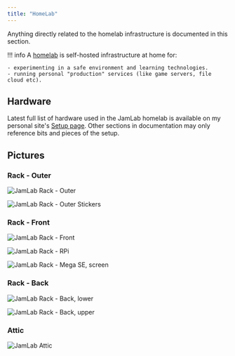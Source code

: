 ```yaml
---
title: "HomeLab"
---
```


Anything directly related to the homelab infrastructure is documented in this section.

!!! info
    A [homelab](https://old.reddit.com/r/homelab/) is self-hosted infrastructure at home for:

    - experimenting in a safe environment and learning technologies.
    - running personal "production" services (like game servers, file cloud etc).

## Hardware

Latest full list of hardware used in the JamLab homelab is available on my personal site's [Setup page]([content/homelab/hardware.md](https://jamfox.dev/setup)). Other sections in documentation may only reference bits and pieces of the setup.

## Pictures

### Rack - Outer

![JamLab Rack - Outer](attachments/rack_outwide.jpg)

![JamLab Rack - Outer Stickers](attachments/rack_outsticker.jpg)

### Rack - Front

![JamLab Rack - Front](attachments/rack_front.jpg)

![JamLab Rack - RPi](attachments/rack_rpicam.jpg)

![JamLab Rack - Mega SE, screen](attachments/rack_megase_screen.jpg)

### Rack - Back

![JamLab Rack - Back, lower](attachments/rack_back1.jpg)

![JamLab Rack - Back, upper](attachments/rack_back2.jpg)

### Attic

![JamLab Attic](attachments/attic.jpg)
